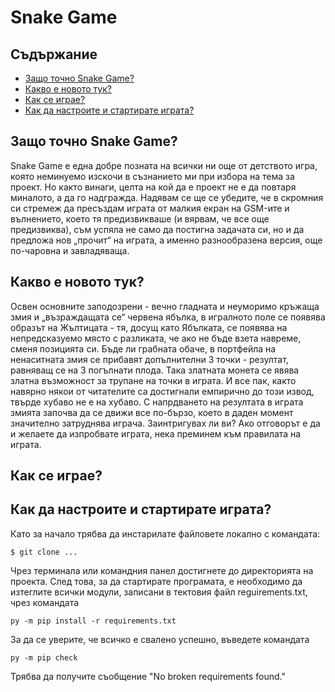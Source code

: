# Snake Game

## Съдържание
* [Защо точно Snake Game?](#Защо-точно-Snake-Game?)
* [Какво е новото тук?](#Какво-е-новото-тук?)
* [Как се играе?](#Как-се-играе?)
* [Как да настроите и стартирате играта?](#Как-да-настроите-и-стартирате-играта?)

## Защо точно Snake Game?
  Snake Game е една добре позната на всички ни още от детството игра, която неминуемо изскочи в съзнанието ми при избора на тема за проект. Но както винаги, целта на кой да е проект не е да повтаря миналото, а да го надгражда. Надявам се ще се убедите, че в скромния си стремеж да пресъздам играта от малкия екран на GSM-ите и вълнението, което тя предизвикваше (и вярвам, че все още предизвиква), съм успяла не само да постигна задачата си, но и да предложа нов „прочит“ на играта, а именно разнообразена версия, още по-чаровна и завладяваща. 

## Какво е новото тук?
  Освен основните заподозрени - вечно гладната и неуморимо кръжаща змия и „възраждащата се“ червена ябълка, в игралното поле се появява образът на Жълтицата - тя, досущ като Ябълката, се появява на непредсказуемо място с разликата, че ако не бъде взета навреме, сменя позицията си. Бъде ли грабната обаче, в портфейла на ненаситната змия се прибавят допълнителни 3 точки - резултат, равняващ се на 3 погълнати плода. Така златната монета се явява златна възможност за трупане на точки в играта. И все пак, както навярно някои от читателите са достигнали емпирично до този извод, твърде хубаво не е на хубаво. С напрдването на резултата в играта змията започва да се движи все по-бързо, което в даден момент значително затруднява играча. 
  Заинтригувах ли ви? Ако отговорът е да и желаете да изпробвате играта, нека преминем към правилата на играта.
  
## Как се играе?

## Как да настроите и стартирате играта?
  Като за начало трябва да инстарилате файловете локално с командата:
  ```
  $ git clone ...
  ```
  Чрез терминала или командния панел достигнете до директорията на проекта. След това, за да стартирате програмата, е необходимо да изтеглите всички модули, записани в тектовия файл reguirements.txt, чрез командата
  ```
  py -m pip install -r requirements.txt
  ```
  За да се уверите, че всичко е свалено успешно, въведете командата
  ```
  py -m pip check
  ```
  Трябва да получите съобщение "No broken requirements found."
